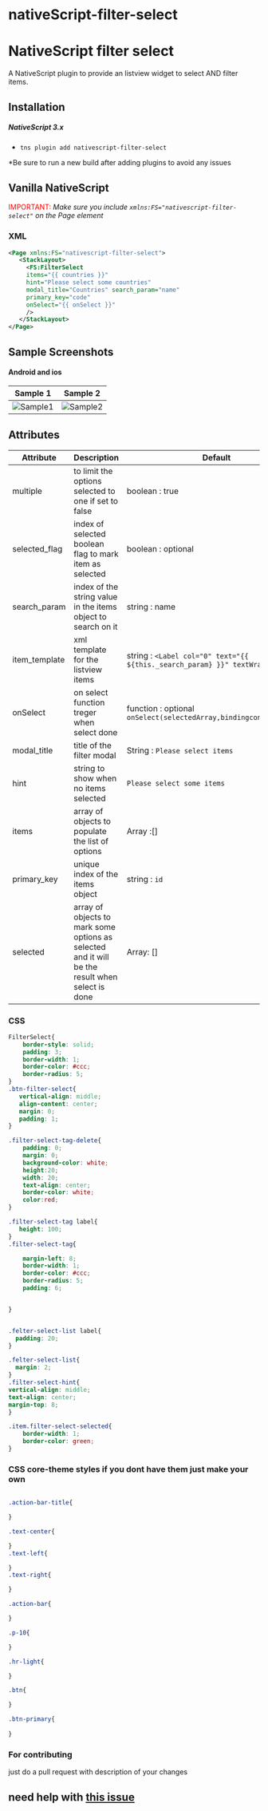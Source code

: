 # nativeScript-filter-select
# NativeScript filter select 

A NativeScript plugin to provide an listview widget to select AND filter items.


## Installation

##### NativeScript 3.x
- `tns plugin add nativescript-filter-select`


*Be sure to run a new build after adding plugins to avoid any issues
## Vanilla NativeScript

 <span style="color:red">IMPORTANT: </span>*Make sure you include `xmlns:FS="nativescript-filter-select"` on the Page element*

### XML
```XML
<Page xmlns:FS="nativescript-filter-select">
   <StackLayout>     
     <FS:FilterSelect 
     items="{{ countries }}"
     hint="Please select some countries" 
     modal_title="Countries" search_param="name" 
     primary_key="code" 
     onSelect="{{ onSelect }}"
     />
   </StackLayout>
</Page>
```


## Sample Screenshots

#### Android and ios

Sample 1 |  Sample 2
-------- | ---------
![Sample1](http://codeobia.com/screenshots/android-filter-select.gif) | ![Sample2](http://codeobia.com/screenshots/ios-filter-select.gif)

## Attributes

| Attribute |                               Description                    |Default 
| ------------- | ------------------------------------------------------- |--------
|   multiple    | to limit the options selected to one if set to false       | boolean : true
| selected_flag   | index of selected boolean flag to mark item as selected     | boolean : optional 
|search_param| index  of the string value in the items object to search on it  |string : name
|item_template|xml template for the listview items | string : `<Label col="0" text="{{ ${this._search_param} }}" textWrap="true" />`
|onSelect| on select function treger when select done | function : optional `onSelect(selectedArray,bindingcontextObject)`
|modal_title|title of the filter modal | String : `Please select items`
|hint|string to show when no items selected |`Please select some items`
|items|array of objects to populate the list of options | Array :[]
|primary_key|unique index of the items object | string : `id`
|selected|array of objects to mark some options as selected and it will be the result when select is done | Array: []

### CSS
```CSS
FilterSelect{
    border-style: solid;
    padding: 3;
    border-width: 1;
    border-color: #ccc;
    border-radius: 5; 
}
.btn-filter-select{
   vertical-align: middle;
   align-content: center;
   margin: 0;
   padding: 1;
}

.filter-select-tag-delete{
    padding: 0;
    margin: 0;
    background-color: white;
    height:20;
    width: 20;
    text-align: center;
    border-color: white;
    color:red;
}

.filter-select-tag label{
   height: 100;
}
.filter-select-tag{

    margin-left: 8;
    border-width: 1;
    border-color: #ccc;
    border-radius: 5;
    padding: 6;


}


.felter-select-list label{
  padding: 20;
}

.felter-select-list{
  margin: 2;
}
.filter-select-hint{
vertical-align: middle;
text-align: center;
margin-top: 8;
}

.item.filter-select-selected{
    border-width: 1;
    border-color: green;
}

```
### CSS core-theme styles if you dont have them just make your own 
```CSS

.action-bar-title{

}

.text-center{

}
.text-left{

}
.text-right{

}

.action-bar{

}

.p-10{

}

.hr-light{

}

.btn{

} 

.btn-primary{
    
}
```

### For contributing 
just do a pull request with description of your changes

## need help with [this issue](https://github.com/moayadnajd/nativescript-filter-select/issues/5)





